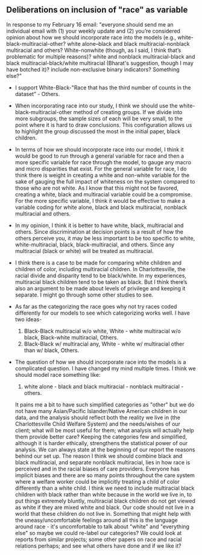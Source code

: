 ## Deliberations on inclusion of "race" as variable
In response to my February 16 email:
"everyone should send me an individual email with (1) your weekly update and (2) you’re considered opinion about how we should incorporate race into the models (e.g., white-black-multiracial-other? white alone–black and black multiracial-nonblack multiracial and others? White-nonwhite (though, as I said, I think that’s problematic for multiple reasons)? white and nonblack multiracial-black and black multiracial-black/white multiracial (Bharat's suggestion, though I may have botched it)? include non-exclusive binary indicators? Something else?"

* I support White-Black-"Race that has the third number of counts in the dataset” - Others. 
* When incorporating race into our study, I think we should use the white-black-multiracial-other method of creating groups. If we divide into more subgroups, the sample sizes of each will be very small, to the point where it is hard to draw conclusions. This configuration allows us to highlight the group discussed the most in the initial paper, black children.
* In terms of how we should incorporate race into our model, I think it would be good to run through a general variable for race and then a more specific variable for race through the model, to gauge any macro and micro disparities that exist. For the general variable for race, I do think there is weight in creating a white and non-white variable for the sake of gauging the full impact of whiteness on the system compared to those who are not white. As I know that this might not be favored, creating a white, black and multiracial variable could be a compromise. For the more specific variable, I think it would be effective to make a variable coding for white alone, black and black multiracial, nonblack multiracial and others. 
* In my opinion, I think it is better to have white, black, multiracial and others. Since discrimination at decision points is a result of how the others perceive you, it may be less important to be too specific to white, white-multiracial, black, black-multiracial, and others. Since any multiracial (black or white) will be treated as multiracial.
* I think there is a case to be made for comparing white children and children of color, including multiracial children. In Charlottesville, the racial divide and disparity tend to be black/white. In my experiences, multiracial black children tend to be taken as black. But I think there’s also an argument to be made about levels of privilege and keeping it separate. I might go through some other studies to see. 
* As far as the categorizing the race goes why not try races coded differently for our models to see which categorizing works well. I have two ideas-
   1. Black-Black multiracial w/o white,
       White - white multiracial w/o black,
       Black-white multiracial,
       Others.
   2. Black-Black w/ multiracial any,
       White - white w/ multiracial other than w/ black,
       Others.
 * The question of how we should incorporate race into the models is a complicated question. I have changed my mind multiple times. I think we should model race something like: 
   1. white alone - black and black multiracial - nonblack multiracial - others. 

   It pains me a bit to have such simplified categories as "other" but we do not have many Asian/Pacific Islander/Native American children in our data, and the analysis should reflect both the reality we live in (the Charlottesville Child Welfare System) and the needs/wishes of our client; what will be most useful for them; what analysis will actually help them provide better care? Keeping the categories few and simplified, although it is harder ethically, strengthens the statistical power of our analysis. We can always state at the beginning of our report the reasons behind our set up. The reason I think we should combine black and black multiracial, and separate nonblack multiracial, lies in how race is perceived and in the racial biases of care providers. Everyone has implicit biases and there are so many points throughout the care system where a welfare worker could be implicitly treating a child of color differently than a white child. I think we need to include multiracial black children with black rather than white because in the world we live in, to put things extremely bluntly, multiracial black children do not get viewed as white if they are mixed white and black. Our code should not live in a world that these children do not live in. Something that might help with the uneasy/uncomfortable feelings around all this is the language around race - it's uncomfortable to talk about "white" and "everything else" so maybe we could re-label our categories? We could look at reports from similar projects; some other papers on race and racial relations perhaps; and see what others have done and if we like it?
